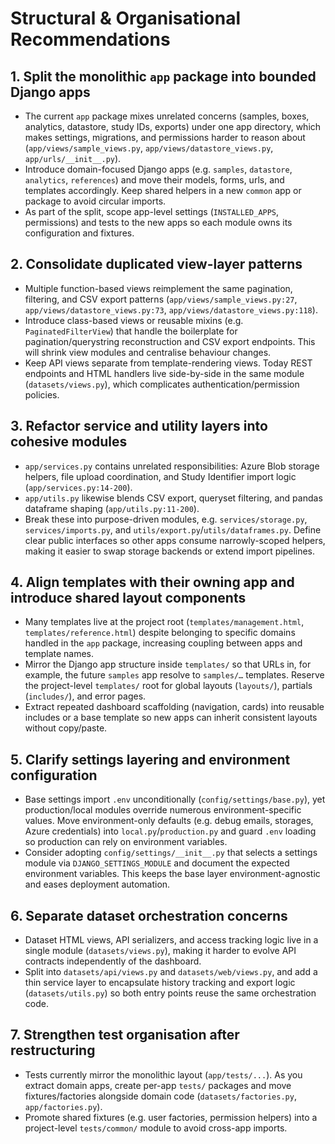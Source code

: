 # Structural & Organisational Recommendations

## 1. Split the monolithic `app` package into bounded Django apps

- The current `app` package mixes unrelated concerns (samples, boxes, analytics, datastore, study IDs, exports) under one app directory, which makes settings, migrations, and permissions harder to reason about (`app/views/sample_views.py`, `app/views/datastore_views.py`, `app/urls/__init__.py`).
- Introduce domain-focused Django apps (e.g. `samples`, `datastore`, `analytics`, `references`) and move their models, forms, urls, and templates accordingly. Keep shared helpers in a new `common` app or package to avoid circular imports.
- As part of the split, scope app-level settings (`INSTALLED_APPS`, permissions) and tests to the new apps so each module owns its configuration and fixtures.

## 2. Consolidate duplicated view-layer patterns

- Multiple function-based views reimplement the same pagination, filtering, and CSV export patterns (`app/views/sample_views.py:27`, `app/views/datastore_views.py:73`, `app/views/datastore_views.py:118`).
- Introduce class-based views or reusable mixins (e.g. `PaginatedFilterView`) that handle the boilerplate for pagination/querystring reconstruction and CSV export endpoints. This will shrink view modules and centralise behaviour changes.
- Keep API views separate from template-rendering views. Today REST endpoints and HTML handlers live side-by-side in the same module (`datasets/views.py`), which complicates authentication/permission policies.

## 3. Refactor service and utility layers into cohesive modules

- `app/services.py` contains unrelated responsibilities: Azure Blob storage helpers, file upload coordination, and Study Identifier import logic (`app/services.py:14-200`).
- `app/utils.py` likewise blends CSV export, queryset filtering, and pandas dataframe shaping (`app/utils.py:11-200`).
- Break these into purpose-driven modules, e.g. `services/storage.py`, `services/imports.py`, and `utils/export.py`/`utils/dataframes.py`. Define clear public interfaces so other apps consume narrowly-scoped helpers, making it easier to swap storage backends or extend import pipelines.

## 4. Align templates with their owning app and introduce shared layout components

- Many templates live at the project root (`templates/management.html`, `templates/reference.html`) despite belonging to specific domains handled in the `app` package, increasing coupling between apps and template names.
- Mirror the Django app structure inside `templates/` so that URLs in, for example, the future `samples` app resolve to `samples/…` templates. Reserve the project-level `templates/` root for global layouts (`layouts/`), partials (`includes/`), and error pages.
- Extract repeated dashboard scaffolding (navigation, cards) into reusable includes or a base template so new apps can inherit consistent layouts without copy/paste.

## 5. Clarify settings layering and environment configuration

- Base settings import `.env` unconditionally (`config/settings/base.py`), yet production/local modules override numerous environment-specific values. Move environment-only defaults (e.g. debug emails, storages, Azure credentials) into `local.py`/`production.py` and guard `.env` loading so production can rely on environment variables.
- Consider adopting `config/settings/__init__.py` that selects a settings module via `DJANGO_SETTINGS_MODULE` and document the expected environment variables. This keeps the base layer environment-agnostic and eases deployment automation.

## 6. Separate dataset orchestration concerns

- Dataset HTML views, API serializers, and access tracking logic live in a single module (`datasets/views.py`), making it harder to evolve API contracts independently of the dashboard.
- Split into `datasets/api/views.py` and `datasets/web/views.py`, and add a thin service layer to encapsulate history tracking and export logic (`datasets/utils.py`) so both entry points reuse the same orchestration code.

## 7. Strengthen test organisation after restructuring

- Tests currently mirror the monolithic layout (`app/tests/...`). As you extract domain apps, create per-app `tests/` packages and move fixtures/factories alongside domain code (`datasets/factories.py`, `app/factories.py`).
- Promote shared fixtures (e.g. user factories, permission helpers) into a project-level `tests/common/` module to avoid cross-app imports.
